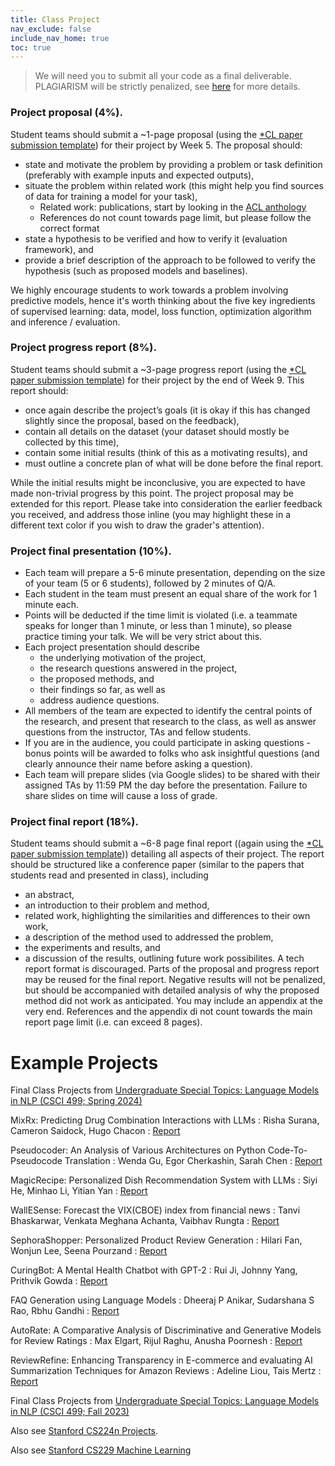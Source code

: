 ```yaml
---
title: Class Project
nav_exclude: false
include_nav_home: true
toc: true
---
```


> We will need you to submit all your code as a final deliverable. PLAGIARISM will be strictly penalized, see [here](https://swabhs.com/f24-csci544-appliednlp/details/policies/#policy-for-the-use-of-ai-generators) for more details.

### Project proposal (4%).

Student teams should submit a ~1-page proposal (using the [*CL paper submission template](https://github.com/acl-org/acl-style-files)) for their project by Week 5. The proposal should:
  - state and motivate the problem by providing a problem or task definition (preferably with example inputs and expected outputs),
  - situate the problem within related work (this might help you find sources of data for training a model for your task),
      - Related work: publications, start by looking in the [ACL anthology](https://aclanthology.org/)
      - References do not count towards page limit, but please follow the correct format
  - state a hypothesis to be verified and how to verify it (evaluation framework), and
  - provide a brief description of the approach to be followed to verify the hypothesis (such as proposed models and baselines).

We highly encourage students to work towards a problem involving predictive models, hence it's worth thinking about the five key ingredients of supervised learning: data, model, loss function, optimization algorithm and inference / evaluation.

### Project progress report (8%).

Student teams should submit a ~3-page progress report (using the [*CL paper submission template](https://github.com/acl-org/acl-style-files)) for their project by the end of Week 9. This report should:
  - once again describe the project’s goals (it is okay if this has changed slightly since the proposal, based on the feedback),
  - contain all details on the dataset (your dataset should mostly be collected by this time),
  - contain some initial results (think of this as a motivating results), and
  - must outline a concrete plan of what will be done before the final report.

While the initial results might be inconclusive, you are expected to have made non-trivial progress by this point. The project proposal may be extended for this report. Please take into consideration the earlier feedback you received, and address those inline (you may highlight these in a different text color if you wish to draw the grader's attention).


### Project final presentation (10%).

- Each team will prepare a 5-6 minute presentation, depending on the size of your team (5 or 6 students), followed by 2 minutes of Q/A.
- Each student in the team must present an equal share of the work for 1 minute each.
- Points will be deducted if the time limit is violated (i.e. a teammate speaks for longer than 1 minute, or less than 1 minute), so please practice timing your talk. We will be very strict about this.
- Each project presentation should describe
    - the underlying motivation of the project,
    - the research questions answered in the project,
    - the proposed methods, and
    - their findings so far, as well as
    - address audience questions.
- All members of the team are expected to identify the central points of the research, and present that research to the class, as well as answer questions from the instructor, TAs and fellow students.
- If you are in the audience, you could participate in asking questions - bonus points will be awarded to folks who ask insightful questions (and clearly announce their name before asking a question).
- Each team will prepare slides (via Google slides) to be shared with their assigned TAs by 11:59 PM the day before the presentation. Failure to share slides on time will cause a loss of grade.




### Project final report (18%).

Student teams should submit a ~6-8 page final report ((again using the [*CL paper submission template](https://github.com/acl-org/acl-style-files))) detailing all aspects of their project.
The report should be structured like a conference paper (similar to the papers that students read and presented in class), including
- an abstract,
- an introduction to their problem and method,
- related work, highlighting the similarities and differences to their own work,
- a description of the method used to addressed the problem,
- the experiments and results, and
- a discussion of the results, outlining future work possibilites.
A tech report format is discouraged.
Parts of the proposal and progress report may be reused for the final report.
Negative results will not be penalized, but should be accompanied with detailed analysis of why the proposed method did not work as anticipated.
You may include an appendix at the very end.
References and the appendix di not count towards the main report page limit (i.e. can exceed 8 pages).


# Example Projects

Final Class Projects from [Undergraduate Special Topics: Language Models in NLP (CSCI 499; Spring 2024)](https://swabhs.com/sp24-csci499-lm4nlp/)


MixRx: Predicting Drug Combination Interactions with LLMs
  : Risha Surana, Cameron Saidock, Hugo Chacon
  : [Report](../../assets/reports/MixRx_Final_Report.pdf)

Pseudocoder: An Analysis of Various Architectures on Python Code-To-Pseudocode Translation
  : Wenda Gu, Egor Cherkashin, Sarah Chen
  : [Report](../../assets/reports/Pseudocoder-Final_Report.pdf)

MagicRecipe: Personalized Dish Recommendation System with LLMs
  : Siyi He, Minhao Li, Yitian Yan
  : [Report](../../assets/reports/MagicRecipe-499_project.pdf)

WallESense: Forecast the VIX(CBOE) index from financial news
  : Tanvi Bhaskarwar, Venkata Meghana Achanta, Vaibhav Rungta
  : [Report](../../assets/reports/WallESense_final_report.pdf)

SephoraShopper: Personalized Product Review Generation
  : Hilari Fan, Wonjun Lee, Seena Pourzand
  : [Report](../../assets/reports/SephoraShopper-499_Final_Project_Report.pdf)

CuringBot: A Mental Health Chatbot with GPT-2
  : Rui Ji, Johnny Yang, Prithvik Gowda
  : [Report](../../assets/reports/CuringBot-CSCI499-Project-Report.pdf)

FAQ Generation using Language Models
  : Dheeraj P Anikar, Sudarshana S Rao, Rbhu Gandhi
  : [Report](../../assets/reports/FAQ_Generation_using_Language_Models.pdf)

AutoRate: A Comparative Analysis of Discriminative and Generative Models for Review Ratings
  : Max Elgart, Rijul Raghu, Anusha Poornesh
  : [Report](../../assets/reports/AutoRate_Project_Report.pdf)

ReviewRefine: Enhancing Transparency in E-commerce and evaluating AI Summarization Techniques for Amazon Reviews
  : Adeline Liou, Tais Mertz
  : [Report](../../assets/reports/ReviewRefine+Final+Project+Report.pdf)


Final Class Projects from [Undergraduate Special Topics: Language Models in NLP (CSCI 499; Fall 2023)](https://swabhs.com/fall23-csci499-lm4nlp/details/class-projects/)


Also see [Stanford CS224n Projects](https://web.stanford.edu/class/cs224n/project.html).

Also see [Stanford CS229 Machine Learning](https://cs229.stanford.edu/proj2017/)
